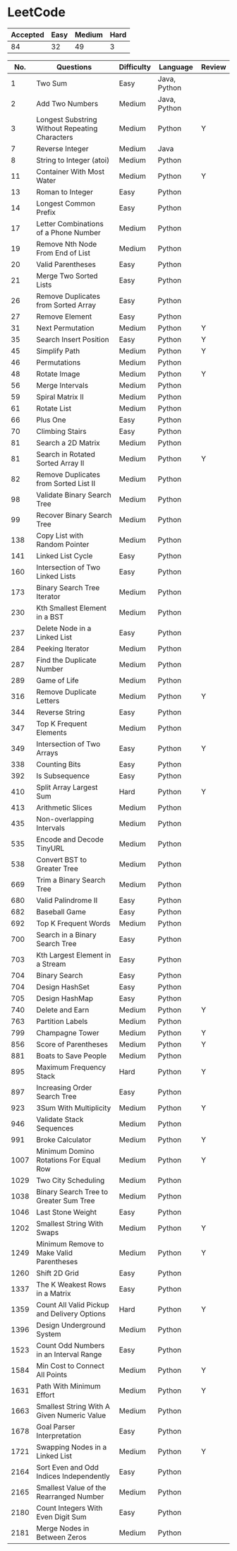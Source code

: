 # LeetCode

Accepted | Easy | Medium | Hard
---------|------|--------|-----
84       | 32   | 49     | 3

No. | Questions                                  | Difficulty | Language     | Review
----|------------------------------------------------|--------|--------------|--
1   | Two Sum                                        | Easy   | Java, Python |
2   | Add Two Numbers                                | Medium | Java, Python |
3   | Longest Substring Without Repeating Characters | Medium | Python       | Y
7   | Reverse Integer                                | Medium | Java         |
8   | String to Integer (atoi)                       | Medium | Python       |
11  | Container With Most Water                      | Medium | Python       | Y
13  | Roman to Integer                               | Easy   | Python       |
14  | Longest Common Prefix                          | Easy   | Python       |
17  | Letter Combinations of a Phone Number          | Medium | Python       |
19  | Remove Nth Node From End of List               | Medium | Python       |
20  | Valid Parentheses                              | Easy   | Python       |
21  | Merge Two Sorted Lists                         | Easy   | Python       |
26  | Remove Duplicates from Sorted Array            | Easy   | Python       |
27  | Remove Element                                 | Easy   | Python       |
31  | Next Permutation                               | Medium | Python       | Y
35  | Search Insert Position                         | Easy   | Python       | Y
45  | Simplify Path                                  | Medium | Python       | Y
46  | Permutations                                   | Medium | Python       |
48  | Rotate Image                                   | Medium | Python       | Y
56  | Merge Intervals                                | Medium | Python       |
59  | Spiral Matrix II                               | Medium | Python       | 
61  | Rotate List                                    | Medium | Python       |
66  | Plus One                                       | Easy   | Python       |
70  | Climbing Stairs                                | Easy   | Python       |
81  | Search a 2D Matrix                             | Medium | Python       | 
81  | Search in Rotated Sorted Array II              | Medium | Python       | Y
82  | Remove Duplicates from Sorted List II          | Medium | Python       |
98  | Validate Binary Search Tree                    | Medium | Python       |
99  | Recover Binary Search Tree                     | Medium | Python       |
138 | Copy List with Random Pointer                  | Medium | Python       |
141 | Linked List Cycle                              | Easy   | Python       |
160 | Intersection of Two Linked Lists               | Easy   | Python       |
173 | Binary Search Tree Iterator                    | Medium | Python       |
230 | Kth Smallest Element in a BST                  | Medium | Python       |
237 | Delete Node in a Linked List                   | Easy   | Python       |
284 | Peeking Iterator                               | Medium | Python       |
287 | Find the Duplicate Number                      | Medium | Python       | 
289 | Game of Life                                   | Medium | Python       |
316 | Remove Duplicate Letters                       | Medium | Python       | Y
344 | Reverse String                                 | Easy   | Python       |
347 | Top K Frequent Elements                        | Medium | Python       |
349 | Intersection of Two Arrays                     | Easy   | Python       | Y
338 | Counting Bits                                  | Easy   | Python       |
392 | Is Subsequence                                 | Easy   | Python       |
410 | Split Array Largest Sum                        | Hard   | Python       | Y
413 | Arithmetic Slices                              | Medium | Python       |
435 | Non-overlapping Intervals                      | Medium | Python       |
535 | Encode and Decode TinyURL                      | Medium | Python       |
538 | Convert BST to Greater Tree                    | Medium | Python       |
669 | Trim a Binary Search Tree                      | Medium | Python       |
680 | Valid Palindrome II                            | Easy   | Python       |
682 | Baseball Game                                  | Easy   | Python       |
692 | Top K Frequent Words                           | Medium | Python       |
700 | Search in a Binary Search Tree                 | Easy   | Python       |
703 | Kth Largest Element in a Stream                | Easy   | Python       |
704 | Binary Search                                  | Easy   | Python       |
704 | Design HashSet                                 | Easy   | Python       |
705 | Design HashMap                                 | Easy   | Python       |
740 | Delete and Earn                                | Medium | Python       | Y
763 | Partition Labels                               | Medium | Python       | 
799 | Champagne Tower                                | Medium | Python       | Y
856 | Score of Parentheses                           | Medium | Python       | Y
881 | Boats to Save People                           | Medium | Python       |
895 | Maximum Frequency Stack                        | Hard   | Python       | Y
897 | Increasing Order Search Tree                   | Easy   | Python       |
923 | 3Sum With Multiplicity                         | Medium | Python       | Y
946 | Validate Stack Sequences                       | Medium | Python       | 
991 | Broke Calculator                               | Medium | Python       | Y
1007| Minimum Domino Rotations For Equal Row         | Medium | Python       | Y
1029| Two City Scheduling                            | Medium | Python       |
1038| Binary Search Tree to Greater Sum Tree         | Medium | Python       |
1046| Last Stone Weight                              | Easy   | Python       |
1202| Smallest String With Swaps                     | Medium | Python       | Y
1249| Minimum Remove to Make Valid Parentheses       | Medium | Python       | Y
1260| Shift 2D Grid                                  | Easy   | Python       | 
1337| The K Weakest Rows in a Matrix                 | Easy   | Python       | 
1359| Count All Valid Pickup and Delivery Options    | Hard   | Python       | Y
1396| Design Underground System                      | Medium | Python       |
1523| Count Odd Numbers in an Interval Range         | Easy   | Python       |
1584| Min Cost to Connect All Points                 | Medium | Python       | Y
1631| Path With Minimum Effort                       | Medium | Python       | Y
1663| Smallest String With A Given Numeric Value     | Medium | Python       |
1678| Goal Parser Interpretation                     | Easy   | Python       |
1721| Swapping Nodes in a Linked List                | Medium | Python       | Y
2164| Sort Even and Odd Indices Independently        | Easy   | Python       |
2165| Smallest Value of the Rearranged Number        | Medium | Python       |
2180| Count Integers With Even Digit Sum             | Easy   | Python       |
2181| Merge Nodes in Between Zeros                   | Medium | Python       |
